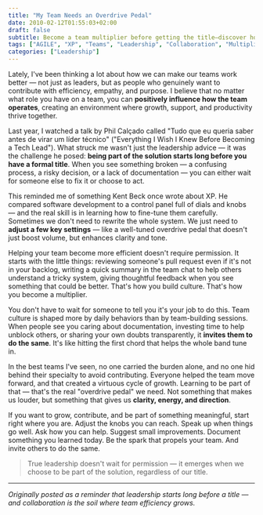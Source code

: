 ```yaml
---
title: "My Team Needs an Overdrive Pedal"
date: 2010-02-12T01:55:03+02:00
draft: false
subtitle: Become a team multiplier before getting the title—discover how small acts of leadership, thoughtful feedback, and collaborative ownership create the 'overdrive' that propels teams to excellence
tags: ["AGILE", "XP", "Teams", "Leadership", "Collaboration", "Multipliers"]
categories: ["Leadership"]
---
```


Lately, I've been thinking a lot about how we can make our teams work better — not just as leaders, but as people who genuinely want to contribute with efficiency, empathy, and purpose. I believe that no matter what role you have on a team, you can **positively influence how the team operates**, creating an environment where growth, support, and productivity thrive together.

Last year, I watched a talk by Phil Calçado called "Tudo que eu queria saber antes de virar um líder técnico" ("Everything I Wish I Knew Before Becoming a Tech Lead"). What struck me wasn't just the leadership advice — it was the challenge he posed: **being part of the solution starts long before you have a formal title**. When you see something broken — a confusing process, a risky decision, or a lack of documentation — you can either wait for someone else to fix it or choose to act.

This reminded me of something Kent Beck once wrote about XP. He compared software development to a control panel full of dials and knobs — and the real skill is in learning how to fine-tune them carefully. Sometimes we don't need to rewrite the whole system. We just need to **adjust a few key settings** — like a well-tuned overdrive pedal that doesn't just boost volume, but enhances clarity and tone.

Helping your team become more efficient doesn't require permission. It starts with the little things: reviewing someone's pull request even if it's not in your backlog, writing a quick summary in the team chat to help others understand a tricky system, giving thoughtful feedback when you see something that could be better. That's how you build culture. That's how you become a multiplier.

You don't have to wait for someone to tell you it's your job to do this. Team culture is shaped more by daily behaviors than by team-building sessions. When people see you caring about documentation, investing time to help unblock others, or sharing your own doubts transparently, it **invites them to do the same**. It's like hitting the first chord that helps the whole band tune in.

In the best teams I've seen, no one carried the burden alone, and no one hid behind their specialty to avoid contributing. Everyone helped the team move forward, and that created a virtuous cycle of growth. Learning to be part of that — that's the real "overdrive pedal" we need. Not something that makes us louder, but something that gives us **clarity, energy, and direction**.

If you want to grow, contribute, and be part of something meaningful, start right where you are. Adjust the knobs you can reach. Speak up when things go well. Ask how you can help. Suggest small improvements. Document something you learned today. Be the spark that propels your team. And invite others to do the same.

> True leadership doesn't wait for permission — it emerges when we choose to be part of the solution, regardless of our title.

---

_Originally posted as a reminder that leadership starts long before a title — and collaboration is the soil where team efficiency grows._
